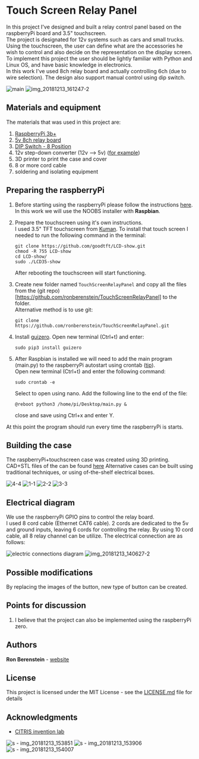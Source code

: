 # Touch Screen Relay Panel
In this project I've designed and built a relay control panel based on the raspberryPi board and 3.5" touchscreen. \
The project is designated for 12v systems such as cars and small trucks. Using the touchscreen, the user can define
what are the accessories he wish to control and also decide on the representation on the display screen. \
To implement this project the user should be lightly familiar with Python and Linux OS, and have basic knowledge in
electronics. \
In this work I've used 8ch relay board and actually controlling 6ch (due to wire selection).
The design also support manual control using dip switch.

<!---[main](https://user-images.githubusercontent.com/25335836/49975742-11dd6f00-fef4-11e8-8532-9836decbe74b.jpg)--->

![main](https://user-images.githubusercontent.com/25335836/49976497-22431900-fef7-11e8-9296-b024fbd926c4.gif)
![img_20181213_161247-2](https://user-images.githubusercontent.com/25335836/49978813-28d68e00-ff01-11e8-8622-2c4cd6090d84.jpg)
## Materials and equipment
The materials that was used in this project are:
1. [RaspberryPi 3b+](https://www.raspberrypi.org/products/raspberry-pi-3-model-b-plus/)
2. [5v 8ch relay board](https://www.amazon.com/SainSmart-101-70-102-8-Channel-Relay-Module/dp/B0057OC5WK)
3. [DIP Switch - 8 Position](https://www.sparkfun.com/products/8034)
4. 12v step-down converter (12v --> 5v) ([for example](https://www.amazon.com/eBoot-LM2596-Converter-3-0-40V-1-5-35V/dp/B01GJ0SC2C/ref=asc_df_B01GJ0SC2C/?tag=hyprod-20&linkCode=df0&hvadid=167122786755&hvpos=1o4&hvnetw=g&hvrand=13176459983025186939&hvpone=&hvptwo=&hvqmt=&hvdev=c&hvdvcmdl=&hvlocint=&hvlocphy=9032081&hvtargid=pla-305123447649&psc=1)) 
5. 3D printer to print the case and cover
6. 8 or more cord cable
7. soldering and isolating equipment

## Preparing the raspberryPi
1. Before starting using the raspberryPi please follow the instructions [here](https://projects.raspberrypi.org/en/projects/raspberry-pi-setting-up). 
In this work we will use the NOOBS installer with **Raspbian**.
2. Prepare the touchscreen using it's own instructions. \
    I used 3.5" TFT touchscreen from [Kuman](https://www.amazon.com/Kuman-320x480-Resolution-Protective-Raspberry/dp/B01FXC5ECS/ref=sr_1_1?ie=UTF8&qid=1544734613&sr=8-1&keywords=kuman+3.5%22).
    To install that touch screen I needed to run the following command in the terminal:
    ```
    git clone https://github.com/goodtft/LCD-show.git
    chmod -R 755 LCD-show    
    cd LCD-show/
    sudo ./LCD35-show
    ```
    After rebooting the touchscreen will start functioning.
    
3. Create new folder named `TouchScreenRelayPanel` and copy all the files from the 
(git repo)[https://github.com/ronberenstein/TouchScreenRelayPanel] to the folder. \
Alternative method is to use git:
    ```
    git clone https://github.com/ronberenstein/TouchScreenRelayPanel.git
    ``` 
4. Install [guizero](https://lawsie.github.io/guizero/about/). Open new terminal (Ctrl+t) and enter:
   ```
   sudo pip3 install guizero
   ```
5. After Raspbian is installed we will need to add the main program (main.py) to the raspberryPi autostart using crontab ([tip](https://raspberrypi.stackexchange.com/questions/8734/execute-script-on-start-up)). \
Open new terminal (Ctrl+t) and enter the following command:
    ```
    sudo crontab -e
    ```
    Select to open using nano. Add the following line to the end of the file:
    ```
    @reboot python3 /home/pi/Desktop/main.py &
    ```
    close and save using Ctrl+x and enter Y.

At this point the program should run every time the raspberryPi is starts.

## Building the case
The raspberryPi+touchscreen case was created using 3D printing. CAD+STL files of the can be found [here](https://github.com/ronberenstein/TouchScreenRelayPanel/tree/CAD-and-STL-files)
Alternative cases can be built using traditional techniques, or using of-the-shelf electrical boxes.

![4-4](https://user-images.githubusercontent.com/25335836/49980898-44926200-ff0a-11e8-85be-b6421982db88.png)
![1-1](https://user-images.githubusercontent.com/25335836/49980900-452af880-ff0a-11e8-915f-a1f86f5ab193.png)
![2-2](https://user-images.githubusercontent.com/25335836/49980901-452af880-ff0a-11e8-8461-572ca57d770d.png)
![3-3](https://user-images.githubusercontent.com/25335836/49980902-452af880-ff0a-11e8-980b-23a10ea9f1c2.png)

## Electrical diagram
We use the raspberryPi GPIO pins to control the relay board. \
I used 8 cord cable (Ethernet CAT6 cable). 2 cords are dedicated to the 5v and ground inputs, leaving 6 cords for controlling the relay. By
using 10 cord cable, all 8 relay channel can be utilize.
The electrical connection are as follows:

![electric connections diagram](https://user-images.githubusercontent.com/25335836/49975123-59aec700-fef1-11e8-934d-552a25336d1f.png)
![img_20181213_140627-2](https://user-images.githubusercontent.com/25335836/49978762-dac18a80-ff00-11e8-84e9-ab728cf775c8.jpg)

## Possible modifications
By replacing the images of the button, new type of button can be created.

## Points for discussion
1. I believe that the project can also be implemented using the raspberryPi zero.

## Authors
**Ron Berenstein** - [website](http://ronberenstein.com/index.html)

## License
This project is licensed under the MIT License - see the [LICENSE.md](LICENSE.md) file for details

## Acknowledgments
* [CITRIS invention lab](https://invent.citris-uc.org/)

![s - img_20181213_153851](https://user-images.githubusercontent.com/25335836/49978907-92569c80-ff01-11e8-9dc2-8f1191499096.jpg)
![s - img_20181213_153906](https://user-images.githubusercontent.com/25335836/49978913-9682ba00-ff01-11e8-8f9d-00902411fd12.jpg)
![s - img_20181213_154007](https://user-images.githubusercontent.com/25335836/49978917-98e51400-ff01-11e8-83c6-a81f7e822108.jpg)
